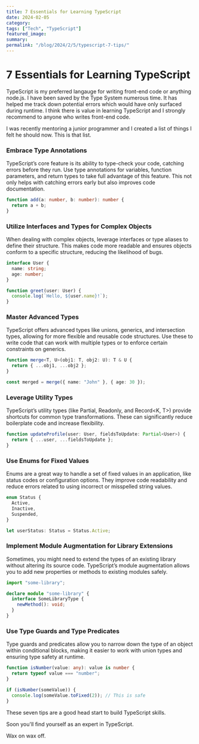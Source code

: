 ```yaml
---
title: 7 Essentials for Learning TypeScript
date: 2024-02-05
category:
tags: ["Tech", "TypeScript"]
featured_image:
summary:
permalink: "/blog/2024/2/5/typescript-7-tips/"
---
```

# 7 Essentials for Learning TypeScript

TypeScript is my preferred langauge for writing front-end code or anything node.js. I have been saved by the Type System numerous time. It has helped me track down potential errors which would have only surfaced during runtime. I think there is value in learning TypeScript and I strongly recommend to anyone who writes front-end code.

I was recently mentoring a junior programmer and I created a list of things I felt he should now. This is that list.

### Embrace Type Annotations

TypeScript’s core feature is its ability to type-check your code, catching errors before they run. Use type annotations for variables, function parameters, and return types to take full advantage of this feature. This not only helps with catching errors early but also improves code documentation.

```typescript
function add(a: number, b: number): number {
  return a + b;
}
```

### Utilize Interfaces and Types for Complex Objects

When dealing with complex objects, leverage interfaces or type aliases to define their structure. This makes code more readable and ensures objects conform to a specific structure, reducing the likelihood of bugs.

```typescript
interface User {
  name: string;
  age: number;
}

function greet(user: User) {
  console.log(`Hello, ${user.name}!`);
}
```

### Master Advanced Types

TypeScript offers advanced types like unions, generics, and intersection types, allowing for more flexible and reusable code structures. Use these to write code that can work with multiple types or to enforce certain constraints on generics.

```typescript
function merge<T, U>(obj1: T, obj2: U): T & U {
  return { ...obj1, ...obj2 };
}

const merged = merge({ name: "John" }, { age: 30 });
```

### Leverage Utility Types

TypeScript’s utility types (like Partial<T>, Readonly<T>, and Record<K, T>) provide shortcuts for common type transformations. These can significantly reduce boilerplate code and increase flexibility.

```typescript
function updateProfile(user: User, fieldsToUpdate: Partial<User>) {
  return { ...user, ...fieldsToUpdate };
}
```

### Use Enums for Fixed Values

Enums are a great way to handle a set of fixed values in an application, like status codes or configuration options. They improve code readability and reduce errors related to using incorrect or misspelled string values.

```typescript
enum Status {
  Active,
  Inactive,
  Suspended,
}

let userStatus: Status = Status.Active;
```

### Implement Module Augmentation for Library Extensions

Sometimes, you might need to extend the types of an existing library without altering its source code. TypeScript’s module augmentation allows you to add new properties or methods to existing modules safely.

```typescript
import "some-library";

declare module "some-library" {
  interface SomeLibraryType {
    newMethod(): void;
  }
}
```

### Use Type Guards and Type Predicates

Type guards and predicates allow you to narrow down the type of an object within conditional blocks, making it easier to work with union types and ensuring type safety at runtime.

```typescript
function isNumber(value: any): value is number {
  return typeof value === "number";
}

if (isNumber(someValue)) {
  console.log(someValue.toFixed(2)); // This is safe
}
```

These seven tips are a good head start to build TypeScript skills.

Soon you'll find yourself as an expert in TypeScript.

Wax on wax off.
